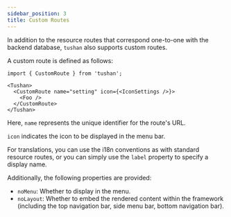```yaml
---
sidebar_position: 3
title: Custom Routes
---
```


In addition to the resource routes that correspond one-to-one with the backend database, `tushan` also supports custom routes.

A custom route is defined as follows:

```tsx
import { CustomRoute } from 'tushan';
```

```tsx
<Tushan>
  <CustomRoute name="setting" icon={<IconSettings />}>
    <Foo />
  </CustomRoute>
</Tushan>
```

Here, `name` represents the unique identifier for the route's URL.

`icon` indicates the icon to be displayed in the menu bar.

For translations, you can use the i18n conventions as with standard resource routes, or you can simply use the `label` property to specify a display name.

Additionally, the following properties are provided:

- `noMenu`: Whether to display in the menu.
- `noLayout`: Whether to embed the rendered content within the framework (including the top navigation bar, side menu bar, bottom navigation bar).
